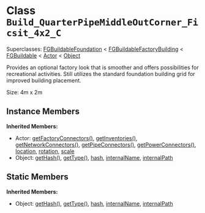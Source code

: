 # Class <code>Build_QuarterPipeMiddleOutCorner_Ficsit_4x2_C</code>

Superclasses: <a href="FGBuildableFoundation.md">FGBuildableFoundation</a> < <a href="FGBuildableFactoryBuilding.md">FGBuildableFactoryBuilding</a> < <a href="FGBuildable.md">FGBuildable</a> < <a href="Actor.md">Actor</a> < <a href="Object.md">Object</a>

Provides an optional factory look that is smoother and offers possibilities for recreational activities. 
Still utilizes the standard foundation building grid for improved building placement.

Size: 4m x 2m
## Instance Members
<b>Inherited Members:</b>
- Actor: <a href="Actor.md#getFactoryConnectors">getFactoryConnectors()</a>, <a href="Actor.md#getInventories">getInventories()</a>, <a href="Actor.md#getNetworkConnectors">getNetworkConnectors()</a>, <a href="Actor.md#getPipeConnectors">getPipeConnectors()</a>, <a href="Actor.md#getPowerConnectors">getPowerConnectors()</a>, <a href="Actor.md#location">location</a>, <a href="Actor.md#rotation">rotation</a>, <a href="Actor.md#scale">scale</a>
- Object: <a href="Object.md#getHash">getHash()</a>, <a href="Object.md#getType">getType()</a>, <a href="Object.md#hash">hash</a>, <a href="Object.md#internalName">internalName</a>, <a href="Object.md#internalPath">internalPath</a>
## Static Members
<b>Inherited Members:</b>
- Object: <a href="Object.md#getHash">getHash()</a>, <a href="Object.md#getType">getType()</a>, <a href="Object.md#hash">hash</a>, <a href="Object.md#internalName">internalName</a>, <a href="Object.md#internalPath">internalPath</a>